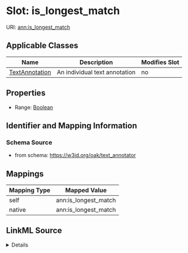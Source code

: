 

# Slot: is_longest_match



URI: [ann:is_longest_match](https://w3id.org/linkml/text_annotator/is_longest_match)



<!-- no inheritance hierarchy -->





## Applicable Classes

| Name | Description | Modifies Slot |
| --- | --- | --- |
| [TextAnnotation](TextAnnotation.md) | An individual text annotation |  no  |







## Properties

* Range: [Boolean](Boolean.md)





## Identifier and Mapping Information







### Schema Source


* from schema: https://w3id.org/oak/text_annotator




## Mappings

| Mapping Type | Mapped Value |
| ---  | ---  |
| self | ann:is_longest_match |
| native | ann:is_longest_match |




## LinkML Source

<details>
```yaml
name: is_longest_match
from_schema: https://w3id.org/oak/text_annotator
rank: 1000
alias: is_longest_match
owner: TextAnnotation
domain_of:
- TextAnnotation
range: boolean

```
</details>
